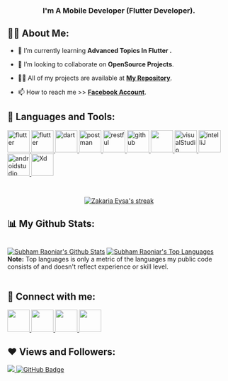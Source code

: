 
<h3 align="center">I'm A Mobile Developer (Flutter Developer).</h3>


## 🙋‍♂️ About Me:

- 🌱 I’m currently learning **Advanced Topics In Flutter .**

- 👯 I’m looking to collaborate on **OpenSource Projects**.

- 👨‍💻 All of my projects are available at **[My Repository](https://github.com/ZakariaEysa?tab=repositories)**.

- 📫 How to reach me >> **[Facebook Account](https://www.facebook.com/ZakariaEysa)**.
  

## 🚀 Languages and Tools:

<p align="left"> 
    <a href="https://flutter.dev/" target="_blank"> <img src="https://img.icons8.com/color/48/000000/flutter.png" alt="flutter" width="50" height="50"/> </a> 
    <a href="https://firebase.google.com/" target="_blank"> <img src="https://img.icons8.com/color/48/000000/firebase.png" alt="flutter" width="50" height="50"/> </a> 
    <a href="https://dart.dev/" target="_blank"> <img src="https://img.icons8.com/color/48/000000/dart.png" alt="dart" width="50" height="50"/> </a>
    <a href="https://postman.com" target="_blank"> <img src="https://www.vectorlogo.zone/logos/getpostman/getpostman-icon.svg" alt="postman" width="50" height="50"/> </a> 
    </a>
    </a>
    <a href="https://restfulapi.net/" target="_blank"> <img src="https://blog.restcase.com/content/images/2016/10/icon-gears-blue-big.png" alt="restful" width="50" height="50"/> </a>
    <a  href="https://github.com/" target="_blank"> <img src="https://img.icons8.com/nolan/64/github.png" alt="github" width="50" height="50"/> </a> 
    </a>
   </a> 
    <a href="https://git-scm.com/" target="_blank"> <img src="https://img.icons8.com/color/48/000000/git.png" width="50" height="50"/> </a> 
    <a href="https://code.visualstudio.com/" target="_blank"> <img src="https://img.icons8.com/color/48/000000/visual-studio-code-2019.png" alt="visualStudio" width="50" height="50"/> </a> 
    <a href="https://www.jetbrains.com/idea/" target="_blank"> <img src="https://img.icons8.com/color/50/000000/intellij-idea.png" alt="intelliJ" width="50" height="50"/> </a> 
    <a href="https://developer.android.com/studio" target="_blank"> <img src="https://img.icons8.com/color/48/000000/android-studio--v2.png" alt="androidstudio" width="50" height="50"/> </a> 
    <a href="[https://www.jetbrains.com/idea/](https://www.adobe.com/mena_en/products/xd.html)" target="_blank"> <img src="https://img.icons8.com/color/344/adobe-xd--v1.png" alt="Xd" width="50" height="50"/> </a> 
   </a> 

</p>

<br/>

<p align="center">
    <a href="https://github.com/ZakariaEysa/github-readme-streak-stats">
        <img title="🔥 Get streak stats for your profile at git.io/streak-stats" alt="Zakaria Eysa's streak" src="https://github-readme-streak-stats.herokuapp.com/?user=ZakariaEysa&theme=black-ice&hide_border=true&stroke=0000&background=060A0CD0"/>
    </a>
</p>

## 📊 My Github Stats:

  <br/>
    <a href="https://github.com/ZakariaEysa/github-readme-stats"><img alt="Subham Raoniar's Github Stats" src="https://github-readme-stats.vercel.app/api?username=ZakariaEysa&show_icons=true&count_private=true&theme=react&hide_border=true&bg_color=0D1117" /></a>
  <a href="https://github.com/ZakariaEysa/github-readme-stats"><img alt="Subham Raoniar's Top Languages" src="https://github-readme-stats.vercel.app/api/top-langs/?username=ZakariaEysa&langs_count=8&count_private=true&layout=compact&theme=react&hide_border=true&bg_color=0D1117" /></a>
  <br/>
  <b>Note:</b> Top languages is only a metric of the languages my public code consists of and doesn't reflect experience or skill level.




<br/>
<br/>

## 🔗 Connect with me:
<p align="left">
  <a href="https://www.linkedin.com/in/zakaria-eysa-b6b430264/" target="_blank">
    <img src="https://img.icons8.com/fluent/48/000000/linkedin.png" width="50" height="50" />
  </a>
  <a href="https://www.facebook.com/ZAKARIAEYSA/" target="_blank">
    <img src="https://img.icons8.com/fluency/48/000000/facebook.png" width="50" height="50" />
  </a>
  <a href="https://www.instagram.com/zakariaeysa/" target="_blank">
    <img src="https://img.icons8.com/fluent/48/000000/instagram-new.png" width="50" height="50"/>
  </a>
  <a href="https://wa.me/2001091058098" target="_blank">
    <img src="https://img.icons8.com/color/48/000000/whatsapp--v1.png" width="50" height="50"/>
  </a>
</p>


## ❤ Views and Followers:
<a href="https://github.com/Meghna-DAS/github-profile-views-counter">
    <img src="https://komarev.com/ghpvc/?username=ZakariaEysa">
</a>
<a href="https://github.com/ZakariaEysa?tab=followers"><img src="https://img.shields.io/github/followers/ZakariaEysa?label=Followers&style=social" alt="GitHub Badge"></a>
